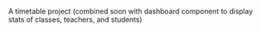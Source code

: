 A timetable project (combined soon with dashboard component to display stats of classes, teachers, and students)

